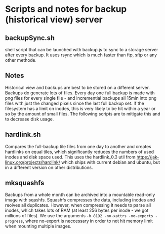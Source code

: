 # Scripts and notes for backup (historical view) server

## backupSync.sh
shell script that can be launched with backup.js to sync to a storage server after every backup. It uses rsync which is much faster than ftp, sftp or any other methode.

## Notes

Historical view and backups are best to be stored on a different server.
Backups do generate lots of files. Every day one full backup is made with png files for every single file - and incremential backups all 15min into png files with just the changed pixels since the last full backup set.
If the filesystem has a limit on inodes, this is very likely to be hit within a year or so by the amount of small files.
The following scripts are to mitigate this and to decrease disk usage.

## hardlink.sh <daily-backup-folder-1> <daily-backup-folder-2>
Compares the full-backup tile files from one day to another and creates hardlinks on equal tiles, which significantly reduces the numbers of used inodes and disk space used.
This uses the hardlink_0.3 util from https://jak-linux.org/projects/hardlink/ which ships with current debian and ubuntu, but in a different version on other distributions.

## mksquashfs
Backups from a whole month can be archived into a mountable read-only image with sqashfs.
Squashfs compresses the data, including inodes and reolves all duplicates. However, when compressing it needs to parse all inodes, which takes lots of RAM (at least 256 bytes per inode - we got millions of files).
We use the arguments `-b 8192 -no-xattrs -no-exports -progress`, where no-export is neccessary in order to not hit memory limit when mounting multiple images.
